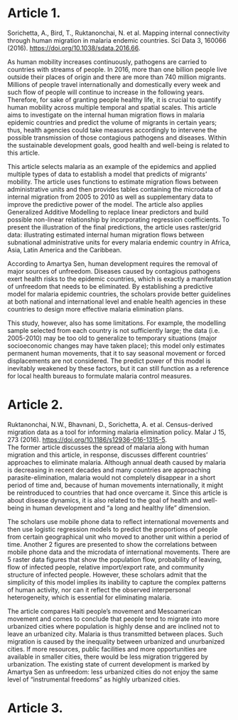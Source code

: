 # Article 1.	
Sorichetta, A., Bird, T., Ruktanonchai, N. et al. Mapping internal connectivity through human migration in malaria endemic countries. Sci Data 3, 160066 (2016). https://doi.org/10.1038/sdata.2016.66.  

As human mobility increases continuously, pathogens are carried to countries with streams of people. In 2016, more than one billion people live outside their places of origin and there are more than 740 million migrants. Millions of people travel internationally and domestically every week and such flow of people will continue to increase in the following years. Therefore, for sake of granting people healthy life, it is crucial to quantify human mobility across multiple temporal and spatial scales. This article aims to investigate on the internal human migration flows in malaria epidemic countries and predict the volume of migrants in certain years; thus, health agencies could take measures accordingly to intervene the possible transmission of those contagious pathogens and diseases. Within the sustainable development goals, good health and well-being is related to this article. 

This article selects malaria as an example of the epidemics and applied multiple types of data to establish a model that predicts of migrants’ mobility. The article uses functions to estimate migration flows between administrative units and then provides tables containing the microdata of internal migration from 2005 to 2010 as well as supplementary data to improve the predictive power of the model. The article also applies Generalized Additive Modelling to replace linear predictors and build possible non-linear relationship by incorporating regression coefficients. To present the illustration of the final predictions, the article uses raster/grid data: illustrating estimated internal human migration flows between subnational administrative units for every malaria endemic country in Africa, Asia, Latin America and the Caribbean. 

According to Amartya Sen, human development requires the removal of major sources of unfreedom. Diseases caused by contagious pathogens exert health risks to the epidemic countries, which is exactly a manifestation of unfreedom that needs to be eliminated. By establishing a predictive model for malaria epidemic countries, the scholars provide better guidelines at both national and international level and enable health agencies in these countries to design more effective malaria elimination plans. 

This study, however, also has some limitations. For example, the modelling sample selected from each country is not sufficiently large; the data (i.e. 2005-2010) may be too old to generalize to temporary situations (major socioeconomic changes may have taken place); this model only estimates permanent human movements, that it to say seasonal movement or forced displacements are not considered. The predict power of this model is inevitably weakened by these factors, but it can still function as a reference for local health bureaus to formulate malaria control measures.  

# Article 2.	
Ruktanonchai, N.W., Bhavnani, D., Sorichetta, A. et al. Census-derived migration data as a tool for informing malaria elimination policy. Malar J 15, 273 (2016). https://doi.org/10.1186/s12936-016-1315-5.  
The former article discusses the spread of malaria along with human migration and this article, in response, discusses different countries’ approaches to eliminate malaria. Although annual death caused by malaria is decreasing in recent decades and many countries are approaching parasite-elimination, malaria would not completely disappear in a short period of time and, because of human movements internationally, it might be reintroduced to countries that had once overcame it. Since this article is about disease dynamics, it is also related to the goal of health and well-being in human development and “a long and healthy life” dimension. 

The scholars use mobile phone data to reflect international movements and then use logistic regression models to predict the proportions of people from certain geographical unit who moved to another unit within a period of time. Another 2 figures are presented to show the correlations between mobile phone data and the microdata of international movements. There are 5 raster data figures that show the population flow, probability of leaving, flow of infected people, relative import/export rate, and community structure of infected people. However, these scholars admit that the simplicity of this model implies its inability to capture the complex patterns of human activity, nor can it reflect the observed interpersonal heterogeneity, which is essential for eliminating malaria.

The article compares Haiti people’s movement and Mesoamerican movement and comes to conclude that people tend to migrate into more urbanized cities where population is highly dense and are inclined not to leave an urbanized city. Malaria is thus transmitted between places. Such migration is caused by the inequality between urbanized and unurbanized cities. If more resources, public facilities and more opportunities are available in smaller cities, there would be less migration triggered by urbanization. The existing state of current development is marked by Amartya Sen as unfreedom: less urbanized cities do not enjoy the same level of “instrumental freedoms” as highly urbanized cities.   


# Article 3. 
